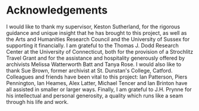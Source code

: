 # Acknowledgements

I would like to thank my supervisor, Keston Sutherland, for the rigorous guidance and unique insight that he has brought to this project, as well as the Arts and Humanities Research Council and the University of Sussex for supporting it financially. I am grateful to the Thomas J. Dodd Research Center at the University of Connecticut, both for the provision of a Strochlitz Travel Grant and for the assistance and hospitality generously offered by archivists Melissa Watterworth Batt and Tanya Rose. I would also like to thank Sue Brown, former archivist at St. Dunstan's College, Catford. Colleagues and friends have been vital to this project: Ian Patterson, Piers Pennington, Ian Heames, Alex Latter, Michael Tencer and Ian Brinton have all assisted in smaller or larger ways. Finally, I am grateful to J.H. Prynne for his intellectual and personal generosity, a quality which runs like a seam through his life and work.
 
